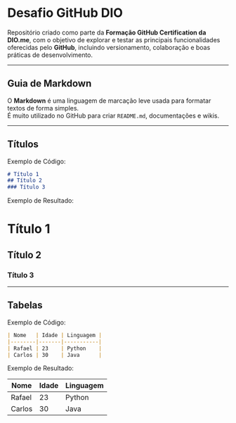 # Desafio GitHub DIO

Repositório criado como parte da **Formação GitHub Certification da DIO.me**, com o objetivo de explorar e testar as principais funcionalidades oferecidas pelo **GitHub**, incluindo versionamento, colaboração e boas práticas de desenvolvimento.

---

## Guia de Markdown 

O **Markdown** é uma linguagem de marcação leve usada para formatar textos de forma simples.  
É muito utilizado no GitHub para criar `README.md`, documentações e wikis.  

---

## Títulos

Exemplo de Código:
```markdown
# Título 1
## Título 2
### Título 3
```
Exemplo de Resultado:

# Título 1
## Título 2
### Título 3
---

## Tabelas 

Exemplo de Código:
```markdown
| Nome   | Idade | Linguagem |
|--------|-------|-----------|
| Rafael | 23    | Python    |
| Carlos | 30    | Java      |
```
Exemplo de Resultado:

| Nome   | Idade | Linguagem |
|--------|-------|-----------|
| Rafael | 23    | Python    |
| Carlos | 30    | Java      |
